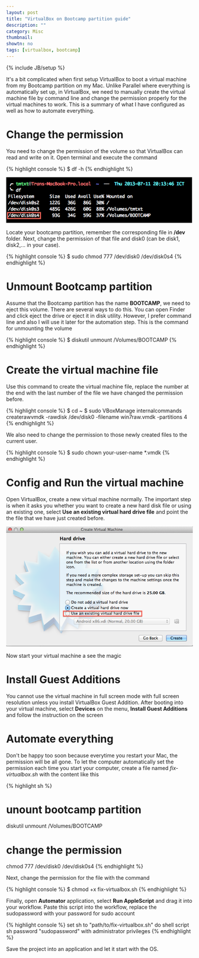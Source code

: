```yaml
---
layout: post
title: "VirtualBox on Bootcamp partition guide"
description: ""
category: Misc
thumbnail: 
showtn: no
tags: [virtualbox, bootcamp]
---
```

{% include JB/setup %}

It's a bit complicated when first setup VirtualBox to boot a virtual machine
from my Bootcamp partition on my Mac. Unlike Parallel where everything is
automatically set up, in VirtualBox, we need to manually create the virtual
machine file by command line and change the permission properly for the virtual
machines to work. This is a summary of what I have configured as well as how to
automate everything.

<!-- more -->

# Change the permission

You need to change the permission of the volume so that VirtualBox can read and
write on it. Open terminal and execute the command

{% highlight console %}
$ df -h
{% endhighlight %}

![df](/files/2013-07-11-virtualbox-on-bootcamp-partition-guide/df.png)

Locate your bootcamp partition, remember the corresponding file in **/dev**
folder. Next, change the permission of that file and disk0 (can be disk1,
disk2,... in your case).

{% highlight console %}
$ sudo chmod 777 /dev/disk0 /dev/disk0s4
{% endhighlight %}

# Unmount Bootcamp partition

Assume that the Bootcamp partition has the name **BOOTCAMP**, we need to eject
this volume. There are several ways to do this. You can open Finder and click
eject the drive or eject it in disk utility. However, I prefer command line and
also I will use it later for the automation step. This is the command for
unmounting the volume

{% highlight console %}
$ diskutil unmount /Volumes/BOOTCAMP
{% endhighlight %}

# Create the virtual machine file

Use this command to create the virtual machine file, replace the number at the
end with the last number of the file we have changed the permission before.

{% highlight console %}
$ cd ~
$ sudo VBoxManage internalcommands createrawvmdk -rawdisk /dev/disk0 -filename win7raw.vmdk -partitions 4
{% endhighlight %}

We also need to change the permission to those newly created files to the
current user.

{% highlight console %}
$ sudo chown your-user-name *.vmdk
{% endhighlight %}

# Config and Run the virtual machine

Open VirtualBox, create a new virtual machine normally. The important step is
when it asks you whether you want to create a new hard disk file or using an
existing one, select **Use an existing virtual hard drive file** and point the
the file that we have just created before.

![hdd](/files/2013-07-11-virtualbox-on-bootcamp-partition-guide/hdd.png)

Now start your virtual machine a see the magic

# Install Guest Additions

You cannot use the virtual machine in full screen mode with full screen
resolution unless you install VirtualBox Guest Addition. After booting into your
virtual machine, select **Devices** on the menu, **Install Guest Additions** and
follow the instruction on the screen

# Automate everything

Don't be happy too soon because everytime you restart your Mac, the permission
will be all gone. To let the computer automatically set the permission each time
you start your computer, create a file named *fix-virtualbox.sh* with the
content like this

{% highlight sh %}
# unount bootcamp partition
diskutil unmount /Volumes/BOOTCAMP

# change the permission
chmod 777 /dev/disk0 /dev/disk0s4
{% endhighlight %}

Next, change the permission for the file with the command

{% highlight console %}
$ chmod +x fix-virtualbox.sh
{% endhighlight %}

Finally, open **Automator** application, select
**Run AppleScript** and drag it into your workflow. Paste this script into the
workflow, replace the sudopassword with your password for sudo account

{% highlight console %}
set sh to "path/to/fix-virtualbox.sh"
do shell script sh password "sudopassword" with administrator privileges
{% endhighlight %}

Save the project into an application and let it start with the OS.
